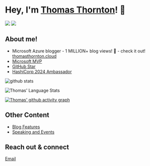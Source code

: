 
# Hey, I'm <a href="https://www.linkedin.com/in/thomas-thornton-21a86b75/" target="_blank">Thomas Thornton</a>! 👋

<a href= "https://twitter.com/tamstar1234"><img src="https://img.icons8.com/nolan/50/twitter.png"/></a>
<a href= "https://www.linkedin.com/in/thomas-thornton-21a86b75/"><img src="https://img.icons8.com/nolan/50/linkedin.png"/></a>

## About me!

* Microsoft Azure blogger -  1 MILLION+ blog views! 🚀  - check it out! <a href="https://thomasthornton.cloud/">thomasthornton.cloud</a>
* <a href="https://mvp.microsoft.com/en-us/PublicProfile/5004187?fullName=Thomas%20Thornton">Microsoft MVP</a>
* <a href="https://stars.github.com/profiles/thomast1906">GitHub Star</a>
* <a href="https://www.credly.com/badges/e5631c9f-5739-4bd1-86cc-913b929d34d9/linked_in_profile">HashiCorp 2024 Ambassador</a>

<img src="https://github-readme-stats.vercel.app/api/?username=thomast1906&show_icons=true&count_private=true&title_color=fffffff&icon_color=000000&text_color=000000" alt="github stats"/>

![Thomas' Language Stats](https://github-readme-stats.vercel.app/api/top-langs/?username=thomast1906&layout=compact&theme=radical)

[![Thomas' github activity graph](https://github-readme-activity-graph.cyclic.app/graph?username=thomast1906&theme=github-compact)](https://github.com/ashutosh00710/github-readme-activity-graph)

## Other Content
* <a href="https://thomasthornton.cloud/blog-features/">Blog Features</a>
* <a href="https://thomasthornton.cloud/speaking-events/">Speaking and Events</a>

## Reach out & connect

[Email](mailto:thomas@thomasthornton.cloud) 

